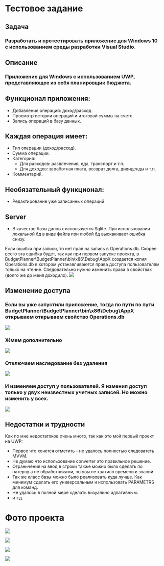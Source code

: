 # Тестовое задание
## Задача
### Разработать и протестировать приложение для Windows 10 с использованием среды  разработки Visual Studio.

## Описание
### Приложение для Windows c использованием UWP, представляющее из себя планировщик бюджета.

## Функционал приложения:
+ Добавление операций: доход/расход.
+ Просмотр истории операций и итоговой суммы на счете.
+ Запись операций в базу данных.
  
## Каждая операция имеет:
+ Тип операции (доход/расход).
+ Сумма операции.
+ Категория:
    + Для расходов: развлечения, еда, транспорт и т.п.
    + Для доходов: заработная плата, возврат долга, дивиденды и т.п.
+ Комментарий.

## Необязательный функционал:
+ Редактирование уже записанных операций.

## Server
+ В качестве базы данных используется Sqlite. При использовании локальной бд в виде файла при любой бд выскакивает ошибка снизу.
  
Если ошибка при записи, то нет прав на запись в Operations.db.
Скорее всего эта ошибка будет, так как при первом запуске проекта, в BudgetPlanner\BudgetPlanner\bin\x86\Debug\AppX создается копия Operations.db в котором устанавливаются права доступа пользователям только на чтение. Следовательно нужно изменить права в свойствах (долго же до меня доходило).
![](https://github.com/Anaksimander/BudgetPlanner/blob/master/BudgetPlanner/PresentProject/5.PNG?raw=true)


## Изменение доступа
### Если вы уже запустили приложение, тогда по пути по пути BudgetPlanner\BudgetPlanner\bin\x86\Debug\AppX открываем открываем свойство Operations.db

![](https://github.com/Anaksimander/BudgetPlanner/blob/master/BudgetPlanner/PresentProject/6.PNG?raw=true)

### Жмем дополнительно 

![](https://github.com/Anaksimander/BudgetPlanner/blob/master/BudgetPlanner/PresentProject/7.PNG?raw=true)

### Отключаем наследование без удаления 
![](https://github.com/Anaksimander/BudgetPlanner/blob/master/BudgetPlanner/PresentProject/8.PNG?raw=true)

### И изменяем доступ у пользователей. Я изменил доступ только у двух неизвестных учетных записей. Но можно изменить у всех. 

![](https://github.com/Anaksimander/BudgetPlanner/blob/master/BudgetPlanner/PresentProject/9.PNG?raw=true)

## Недостатки и трудности 
Как по мне недостатоков очень много, так как это мой первый проект на UWP:
+ Первое что хочется отметить - не удалось полностью следоватеть MVVM.
+ Не думаю что использование converter это правильное решение.
+ Ограничения на ввод в строки также можно было сделать по патерну а не обработчиками, но увы не хватило времени и знаний
+ Так же класс базы можно было реализовать куда лучше. Как минимум сделать его универсальным и использовать PARAMETRS для команд.
+ Не удалось в полной мере сделать визуально адпативным.
+ и т.д. 

# Фото проекта
![](https://github.com/Anaksimander/BudgetPlanner/blob/master/BudgetPlanner/PresentProject/1.png?raw=true)

![](https://github.com/Anaksimander/BudgetPlanner/blob/master/BudgetPlanner/PresentProject/2.png?raw=true)

![](https://github.com/Anaksimander/BudgetPlanner/blob/master/BudgetPlanner/PresentProject/3.png?raw=true)

![](https://github.com/Anaksimander/BudgetPlanner/blob/master/BudgetPlanner/PresentProject/4.png?raw=true)
